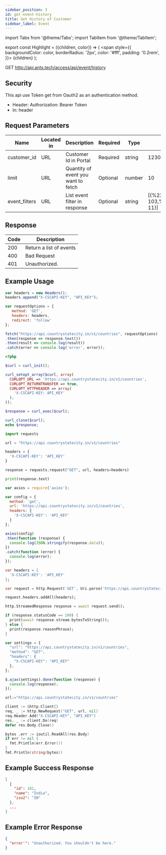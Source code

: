 ```yaml
---
sidebar_position: 3
id: get-event-history
title: Get History of Customer
sidebar_label: Event
---
```


import Tabs from '@theme/Tabs';
import TabItem from '@theme/TabItem';

export const Highlight = ({children, color}) => (
  <span
    style={{
      backgroundColor: color,
      borderRadius: '2px',
      color: '#fff',
      padding: '0.2rem',
    }}>
    {children}
  </span>
);

<Highlight color="#25c2a0">GET</Highlight> http://api.ants.tech/access/api/event/history

## Security
This api use Token get from Oauth2 as an authentication method.
* Header: Authorization: Bearer <Highlight color="#1877F2">Token</Highlight>
* In: header

## Request Parameters
| Name | Located in | Description | Required | Type | Example |
| ---- | ---------- | ----------- | -------- | ---- | ------- |
| customer_id | URL | Customer Id in Portal | <Highlight color="#d73232">Required</Highlight> | string | 123023902 |
| limit | URL | Quantity of event you want to fetch | <Highlight color="#66ffcc">Optional</Highlight> | number | 10 |
| event_filters | URL | List event filter in response | <Highlight color="#66ffcc">Optional</Highlight> | string | [{%22event_action_id%22:%20-103,%20%22event_category_id%22:%20-11}] |


## Response
| Code | Description                |
| ---- | -------------------------- |
| 200  | Return a list of events |
| 400  | Bad Request |
| 401  | Unauthorized.              |

## Example Usage
<Tabs>
  <TabItem value="js" label="Javascript" default>

   ```jsx title="countries-states-cities.js"
var headers = new Headers();
headers.append("X-CSCAPI-KEY", "API_KEY");

var requestOptions = {
      method: 'GET',
      headers: headers,
      redirect: 'follow'
};

fetch("https://api.countrystatecity.in/v1/countries", requestOptions)
  .then(response => response.text())
  .then(result => console.log(result))
  .catch(error => console.log('error', error));
```

  </TabItem>

  <TabItem value="php" label="PHP">

```php title="countries-states-cities.php"
<?php

$curl = curl_init();

curl_setopt_array($curl, array(
  CURLOPT_URL => 'https://api.countrystatecity.in/v1/countries',
  CURLOPT_RETURNTRANSFER => true,
  CURLOPT_HTTPHEADER => array(
    'X-CSCAPI-KEY: API_KEY'
  ),
));

$response = curl_exec($curl);

curl_close($curl);
echo $response;
```

  </TabItem>

  <TabItem value="py" label="Python">

```py title="countries-states-cities.py"
import requests

url = "https://api.countrystatecity.in/v1/countries"

headers = {
  'X-CSCAPI-KEY': 'API_KEY'
}

response = requests.request("GET", url, headers=headers)

print(response.text)
```

  </TabItem>

  <TabItem value="axios" label="Axios">

```jsx title="countries-states-cities.js"
var axios = require('axios');

var config = {
  method: 'get',
  url: 'https://api.countrystatecity.in/v1/countries',
  headers: {
    'X-CSCAPI-KEY': 'API_KEY'
  }
};

axios(config)
.then(function (response) {
  console.log(JSON.stringify(response.data));
})
.catch(function (error) {
  console.log(error);
});
```

  </TabItem>

  <TabItem value="dart" label="Dart">

```dart title="countries-states-cities.dart"
var headers = {
  'X-CSCAPI-KEY': 'API_KEY'
};

var request = http.Request('GET', Uri.parse('https://api.countrystatecity.in/v1/countries'));

request.headers.addAll(headers);

http.StreamedResponse response = await request.send();

if (response.statusCode == 200) {
  print(await response.stream.bytesToString());
} else {
  print(response.reasonPhrase);
}
```

  </TabItem>

  <TabItem value="jquery" label="jQuery">

```jsx title="countries-states-cities.js"
var settings = {
  "url": "https://api.countrystatecity.in/v1/countries",
  "method": "GET",
  "headers": {
    "X-CSCAPI-KEY": "API_KEY"
  },
};

$.ajax(settings).done(function (response) {
  console.log(response);
});
```

  </TabItem>

  <TabItem value="go" label="Go">

```go title="countries-states-cities.go"
url:="https://api.countrystatecity.in/v1/countries"

client := &http.Client{}
req, _ := http.NewRequest("GET", url, nil)
req.Header.Add("X-CSCAPI-KEY", "API_KEY")
res, _ := client.Do(req)
defer res.Body.Close()

bytes ,err := ioutil.ReadAll(res.Body)
if err != nil {
  fmt.Println(err.Error())
}
fmt.Println(string(bytes))
```

  </TabItem>
</Tabs>


## Example Success Response
```json
[
  {
    "id": 101,
    "name": "India",
    "iso2": "IN"
  },
  ...
]
```

## Example Error Response
```json
{
  "error'": "Unauthorized. You shouldn't be here."
}
```